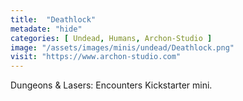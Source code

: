 ```yaml
---
title:  "Deathlock"
metadate: "hide"
categories: [ Undead, Humans, Archon-Studio ]
image: "/assets/images/minis/undead/Deathlock.png"
visit: "https://www.archon-studio.com"
---
```

Dungeons & Lasers: Encounters Kickstarter mini.